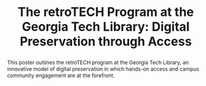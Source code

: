 ---
abstract: This poster outlines the retroTECH program at the Georgia Tech Library,
  an innovative model of digital preservation in which hands-on access and campus
  community engagement are at the forefront.
creators:
- Brown, Sherri
- Hagenmaier, Wendy
- Rolando, Lizzy
- Thompson, Jody
- Valk, Alison
date: null
document_url: https://services.phaidra.univie.ac.at/api/object/o:429578/download
grand_parent: iPRES
institutions: []
keywords:
- digital preservation; access; personal digital archiving; community engagement;
  teaching and research; vintage technology; digital archaeology; hardware and software
  preservation
landing_page_url: https://phaidra.univie.ac.at/o:429578
language: eng
layout: publication
license: CC BY 4.0 International
notes_url: null
parent: iPRES 2015
publication_type: poster
size: 360962
slides_url: null
source_name: iPRES
title: 'The retroTECH Program at the Georgia Tech Library: Digital Preservation through
  Access'
year: 2015
---